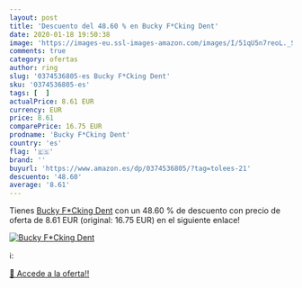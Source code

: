 ```yaml
---
layout: post
title: 'Descuento del 48.60 % en Bucky F*Cking Dent'
date: 2020-01-18 19:50:38
image: 'https://images-eu.ssl-images-amazon.com/images/I/51qU5n7reoL._SL200_.jpg'
comments: true
category: ofertas
author: ring
slug: '0374536805-es Bucky F*Cking Dent'
sku: '0374536805-es'
tags: [  ]
actualPrice: 8.61 EUR
currency: EUR
price: 8.61
comparePrice: 16.75 EUR
prodname: 'Bucky F*Cking Dent'
country: 'es'
flag: '🇪🇸'
brand: ''
buyurl: 'https://www.amazon.es/dp/0374536805/?tag=tolees-21'
descuento: '48.60'
average: '8.61'
---
```


Tienes [Bucky F*Cking Dent](https://www.amazon.es/dp/0374536805/?tag=tolees-21) con un 48.60 % de descuento con precio de oferta de 8.61 EUR (original: 16.75 EUR) en el siguiente enlace!

[![Bucky F*Cking Dent](https://images-eu.ssl-images-amazon.com/images/I/51qU5n7reoL._SL200_.jpg)](https://www.amazon.es/dp/0374536805/?tag=tolees-21)

ℹ️:


[🛒 Accede a la oferta!!](https://www.amazon.es/dp/0374536805/?tag=tolees-21)
